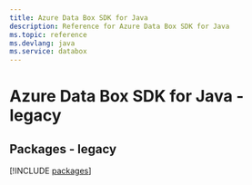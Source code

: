 ```yaml
---
title: Azure Data Box SDK for Java
description: Reference for Azure Data Box SDK for Java
ms.topic: reference
ms.devlang: java
ms.service: databox
---
```

# Azure Data Box SDK for Java - legacy
## Packages - legacy
[!INCLUDE [packages](data-box-index.md)]

